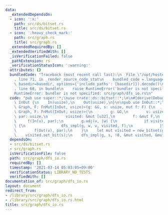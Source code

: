 ```yaml
---
data:
  _extendedDependsOn:
  - icon: ':x:'
    path: src/ds/bitset.rs
    title: src/ds/bitset.rs
  - icon: ':heavy_check_mark:'
    path: src/graph.rs
    title: src/graph.rs
  _extendedRequiredBy: []
  _extendedVerifiedWith: []
  _isVerificationFailed: false
  _pathExtension: rs
  _verificationStatusIcon: ':warning:'
  attributes: {}
  bundledCode: "Traceback (most recent call last):\n  File \"/opt/hostedtoolcache/Python/3.9.2/x64/lib/python3.9/site-packages/onlinejudge_verify/documentation/build.py\"\
    , line 71, in _render_source_code_stat\n    bundled_code = language.bundle(stat.path,\
    \ basedir=basedir, options={'include_paths': [basedir]}).decode()\n  File \"/opt/hostedtoolcache/Python/3.9.2/x64/lib/python3.9/site-packages/onlinejudge_verify/languages/user_defined.py\"\
    , line 68, in bundle\n    raise RuntimeError('bundler is not specified: {}'.format(path.as_posix()))\n\
    RuntimeError: bundler is not specified: src/graph/dfs_io.rs\n"
  code: "pub use super::*;\nuse crate::ds::bitset::*;\n\n#[derive(Debug)]\npub enum\
    \ InOut {\n    In(usize),\n    Out(usize),\n}\n\npub use InOut::*;\n\npub fn dfs_io<G:\
    \ Graph, F: FnMut(InOut, usize)>(g: &G, s: usize, mut f: F) {\n    fn dfs_impl<G:\
    \ Graph, F: FnMut(InOut, usize)>(\n        g: &G,\n        v: usize,\n       \
    \ par: usize,\n        visited: &mut [u32],\n        f: &mut F,\n    ) {\n   \
    \     f(In(v), par);\n        g.adj(v, |w| {\n            if visited.set_bit(w)\
    \ {\n                dfs_impl(g, w, v, visited, f);\n            }\n        });\n\
    \        f(Out(v), par);\n    }\n    let mut visited = new_bitset(g.len());\n\
    \    visited.set_bit(s);\n    dfs_impl(g, s, !0, &mut visited, &mut f);\n}\n"
  dependsOn:
  - src/ds/bitset.rs
  - src/graph.rs
  isVerificationFile: false
  path: src/graph/dfs_io.rs
  requiredBy: []
  timestamp: '2021-03-14 05:03:05+09:00'
  verificationStatus: LIBRARY_NO_TESTS
  verifiedWith: []
documentation_of: src/graph/dfs_io.rs
layout: document
redirect_from:
- /library/src/graph/dfs_io.rs
- /library/src/graph/dfs_io.rs.html
title: src/graph/dfs_io.rs
---
```

